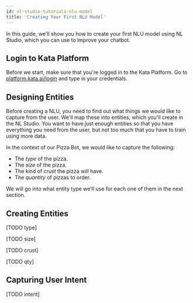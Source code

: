```yaml
---
id: nl-studio-tutorials-nlu-model
title: 'Creating Your First NLU Model'
---
```


In this guide, we'll show you how to create your first NLU model using NL Studio, which you can use to improve your chatbot.

## Login to Kata Platform

Before we start, make sure that you're logged in to the Kata Platform. Go to [platform.kata.ai/login](https://platform.kata.ai/login) and type in your credentials.

## Designing Entities

Before creating a NLU, you need to find out what things we would like to capture from the user. We'll map these into entities, which you'll create in the NL Studio. You want to have just enough entities so that you have everything you need from the user, but not too much that you have to train using more data.

In the context of our Pizza Bot, we would like to capture the following:

- The _type_ of the pizza.
- The _size_ of the pizza.
- The kind of _crust_ the pizza will have.
- The _quantity_ of pizzas to order.

We will go into what entity type we'll use for each one of them in the next section.

## Creating Entities

[TODO type]

[TODO size]

[TODO crust]

[TODO qty]

## Capturing User Intent

[TODO intent]
